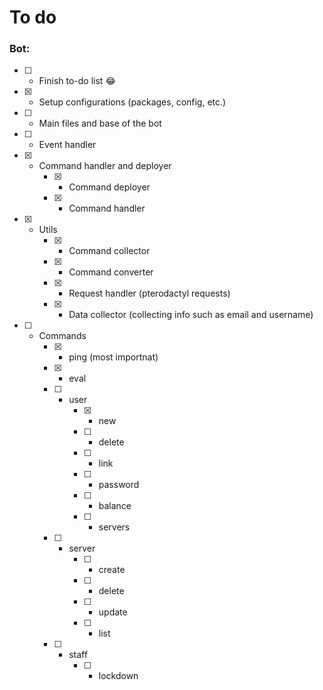 # To do
### Bot:
- [ ] - Finish to-do list 😂
- [x] - Setup configurations (packages, config, etc.)
- [ ] - Main files and base of the bot
- [ ] - Event handler
- [x] - Command handler and deployer
    - [x] - Command deployer
    - [x] - Command handler
- [x] - Utils
    - [x] - Command collector
    - [x] - Command converter
    - [x] - Request handler (pterodactyl requests)
    - [x] - Data collector (collecting info such as email and username)
- [ ] - Commands
    - [x] - ping (most importnat)
    - [x] - eval
    - [ ] - user
        - [x] - new
        - [ ] - delete
        - [ ] - link
        - [ ] - password
        - [ ] - balance
        - [ ] - servers
    - [ ] - server
        - [ ] - create
        - [ ] - delete
        - [ ] - update
        - [ ] - list
    - [ ] - staff 
        - [ ] - lockdown
